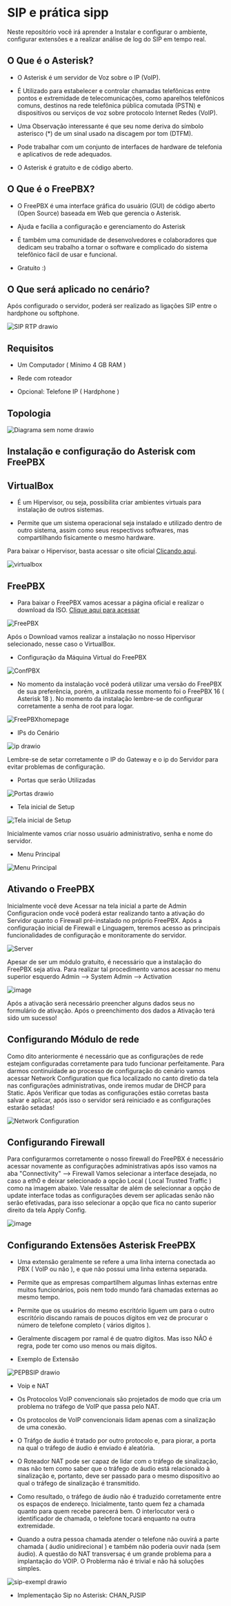# SIP e prática sipp

Neste repositório você irá aprender a Instalar e configurar o ambiente, configurar extensões e a realizar análise de log do SIP em tempo real.

## O Que é o Asterisk? 

* O Asterisk é um servidor de Voz sobre o IP (VoIP).

* É Utilizado para estabelecer e controlar chamadas telefônicas entre pontos e extremidade de telecomunicações, como aparelhos telefônicos comuns, destinos na rede telefônica pública comutada (PSTN) e dispositivos ou serviços de voz sobre protocolo Internet Redes (VoIP).

* Uma Observação interessante é que seu nome deriva do símbolo asterisco (*) de um sinal usado na discagem por tom (DTFM).

* Pode trabalhar com um conjunto de interfaces de hardware de telefonia e aplicativos de rede adequados.

* O Asterisk é gratuito e de código aberto.

## O Que é o FreePBX? 

* O FreePBX é uma interface gráfica do usuário (GUI) de código aberto (Open Source) baseada em Web que gerencia o Asterisk.

* Ajuda e facilia a configuração e gerenciamento do Asterisk

* É também uma comunidade de desenvolvedores e colaboradores que dedicam seu trabalho a tornar o software e complicado do sistema telefônico fácil de usar e funcional.

* Gratuito :)

## O Que será aplicado no cenário? 

Após configurado o servidor, poderá ser realizado as ligações SIP entre o hardphone ou softphone.

![SIP RTP drawio](https://github.com/edunando/SIP-na-pratica/assets/88983626/4a8b08d7-5df0-4555-9d1a-467ee92013fb)

## Requisitos

* Um Computador ( Mínimo 4 GB RAM )

* Rede com roteador

* Opcional: Telefone IP ( Hardphone )

## Topologia 

![Diagrama sem nome drawio](https://github.com/edunando/SIP-na-pratica/assets/88983626/7f70caf6-245f-41aa-bc98-7169ce7c8f59)

## Instalação e configuração do Asterisk com FreePBX

## VirtualBox

* É um Hipervisor, ou seja, possibilita criar ambientes virtuais para instalação de outros sistemas.

* Permite que um sistema operacional seja instalado e utilizado dentro de outro sistema, assim como seus respectivos softwares, mas compartilhando fisicamente o mesmo hardware.

Para baixar o Hipervisor, basta acessar o site oficial [Clicando aqui](https://www.virtualbox.org).

![virtualbox](https://github.com/edunando/SIP-na-pratica/assets/88983626/8e5e2967-3538-48da-924c-ca15da2332c3)

## FreePBX

* Para baixar o FreePBX vamos acessar a página oficial e realizar o download da ISO. [Clique aqui para acessar](https://www.freepbx.org)

![FreePBX](https://github.com/edunando/SIP-na-pratica/assets/88983626/04e15cbd-d939-4f64-8f2d-7ffb3e289ea1)

Após o Download vamos realizar a instalação no nosso Hipervisor selecionado, nesse caso o VirtualBox.

* Configuração da Máquina Virtual do FreePBX

![ConfPBX](https://github.com/edunando/SIP-na-pratica/assets/88983626/5d14bb87-6001-4616-9639-5f9a285aa0e6)

* No momento da instalação você poderá utilizar uma versão do FreePBX de sua preferência, porém, a utilizada nesse momento foi o FreePBX 16 ( Asterisk 18 ). No momento da instalação lembre-se de configurar corretamente a senha de root para logar.

![FreePBXhomepage](https://github.com/edunando/SIP-na-pratica/assets/88983626/66f6e789-d036-4c78-9fb0-4ff7c22a3c76)

* IPs do Cenário
  
![ip drawio](https://github.com/edunando/SIP-na-pratica/assets/88983626/46f87112-5d2c-437f-9eb4-9ab39342fe66)

Lembre-se de setar corretamente o IP do Gateway e o ip do Servidor para evitar problemas de configuração.

* Portas que serão Utilizadas
  
![Portas drawio](https://github.com/edunando/SIP-na-pratica/assets/88983626/fe4db712-d1b4-4593-bf26-9f6110f02aec)

* Tela inicial de Setup

![Tela inicial de Setup](https://github.com/edunando/SIP-na-pratica/assets/88983626/2515bb58-5001-47fd-ac8d-88a8664b1351)

Inicialmente vamos criar nosso usuário administrativo, senha e nome do servidor.

* Menu Principal

![Menu Principal](https://github.com/edunando/SIP-na-pratica/assets/88983626/3be658c1-1072-456d-8708-44b0eaf7be5d)

## Ativando o FreePBX

Inicialmente você deve Acessar na tela inicial a parte de Admin Configuracion onde você poderá estar realizando tanto a ativação do Servidor quanto o Firewall pré-instalado no próprio FreePBX. Após a configuração inicial de Firewall e Linguagem, teremos acesso as principais funcionalidades de configuração e monitoramente do servidor.

![Server](https://github.com/edunando/SIP-na-pratica/assets/88983626/fcb4332d-64cf-4fdb-9671-a1af2888d390)


Apesar de ser um módulo gratuito, é necessário que a instalação do FreePBX seja ativa. Para realizar tal procedimento vamos acessar no menu superior esquerdo Admin --> System Admin --> Activation

![image](https://github.com/edunando/SIP-na-pratica/assets/88983626/6caff9b5-bc4f-48e7-b656-0e7865f648a7)

Após a ativação será necessário preencher alguns dados seus no formulário de ativação. Após o preenchimento dos dados a Ativação terá sido um sucesso!

## Configurando Módulo de rede

Como dito anteriormente é necessário que as configurações de rede estejam configuradas corretamente para tudo funcionar perfeitamente. Para darmos continuidade ao processo de configuração do cenário vamos acessar Network Configuration que fica localizado no canto diretio da tela nas configurações administrativas, onde iremos mudar de DHCP para Static. Após Verificar que todas as configurações estão corretas basta salvar e aplicar, após isso o servidor será reiniciado e as configurações estarão setadas!

![Network Configuration](https://github.com/edunando/SIP-na-pratica/assets/88983626/81837bfc-c4d9-45d7-844f-df6d183be881)

## Configurando Firewall

Para configurarmos corretamente o nosso firewall do FreePBX é necessário acessar novamente as configurações administrativas após isso vamos na aba "Connectivity" --> Firewall
Vamos selecionar a interface desejada, no caso a eth0 e deixar selecionado a opção Local ( Local Trusted Traffic ) como na imagem abaixo. Vale ressaltar de além de selecionnar a opção de update interface todas as configurações devem ser aplicadas senão não serão efetivadas, para isso selecionar a opção que fica no canto superior direito da tela Apply Config.

![image](https://github.com/edunando/SIP-na-pratica/assets/88983626/fe7b36a4-5ce5-4de4-8b7e-107612d2f787)


## Configurando Extensões Asterisk FreePBX

* Uma extensão geralmente se refere a uma linha interna conectada ao PBX ( VoIP ou não ), e que não possui uma linha externa separada.

* Permite que as empresas compartilhem algumas linhas externas entre muitos funcionários, pois nem todo mundo fará chamadas externas ao mesmo tempo.

* Permite que os usuários do mesmo escritório liguem um para o outro escritório discando ramais de poucos dígitos em vez de procurar o número de telefone completo ( vários dígitos ).

* Geralmente discagem por ramal é de quatro dígitos. Mas isso NÃO é regra, pode ter como uso menos ou mais dígitos.

* Exemplo de Extensão

![PEPBSIP drawio](https://github.com/edunando/SIP-na-pratica/assets/88983626/29e91360-d26b-49d9-b631-56bf889c0b92)

* Voip e NAT

* Os Protocolos VoIP convencionais são projetados de modo que cria um problema no tráfego de VoIP que passa pelo NAT.

* Os protocolos de VoIP convencionais lidam apenas com a sinalização de uma conexão.

* O Tráfgo de áudio é tratado por outro protocolo e, para piorar, a porta na qual o tráfego de áudio é enviado é aleatória.

* O Roteador NAT pode ser capaz de lidar com o tráfego de sinalização, mas não tem como saber que o tráfego de áudio está relacionado à sinalização e, portanto, deve ser passado para o mesmo dispositivo ao qual o tráfego de sinalização é transmitido.

* Como resultado, o tráfego de áudio não é traduzido corretamente entre os espaços de endereço. Inicialmente, tanto quem fez a chamada quanto para quem recebe parecerá bem. O interlocutor verá o identificador de chamada, o telefone tocará enquanto na outra extremidade.

* Quando a outra pessoa chamada atender o telefone não ouvirá a parte chamada ( áudio unidirecional ) e também não poderia ouvir nada (sem áudio). A questão do NAT transversaç é um grande problema para a implantação do VOIP. O Problerma não é trivial e não há soluções simples.

![sip-exempl drawio](https://github.com/edunando/SIP-na-pratica/assets/88983626/0cf43a9f-b043-4134-a14f-5f408c3d8588)

* Implementação Sip no Asterisk: CHAN_PJSIP

